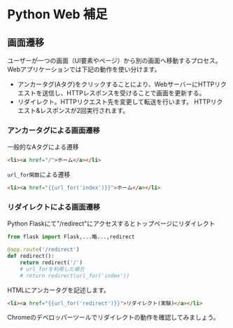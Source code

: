 # Python Web 補足

## 画面遷移
ユーザーが一つの画面（UI要素やページ）から別の画面へ移動するプロセス。  
Webアプリケーションでは下記の動作を使い分けます。
- アンカータグ(Aタグ)をクリックすることにより、WebサーバーにHTTPリクエストを送信し、HTTPレスポンスを受けることで画面を更新する。
- リダイレクト。HTTPリクエスト先を変更して転送を行います。 HTTPリクエスト&レスポンスが2回実行されます。

### アンカータグによる画面遷移
一般的なAタグによる遷移
```html
<li><a href="/">ホーム</a></li>
```
`url_for関数`による遷移
```html
<li><a href="{{url_for('index')}}">ホーム</a></li>
```

### リダイレクトによる画面遷移
Python
Flaskにて"/redirect"にアクセスするとトップページにリダイレクト
```python
from flask import Flask,...略...,redirect

@app.route('/redirect')
def redirect():
    return redirect('/')
    # url_forを利用した場合
    # return redirect(url_for('index'))
```

HTMLにアンカータグを記述します。
```html
<li><a href="{{url_for('redirect')}}">リダイレクト(実験)</a></li>
```


Chromeのデベロッパーツールでリダイレクトの動作を確認してみましょう。
